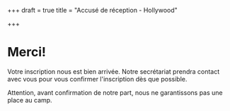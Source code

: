 +++
draft = true
title = "Accusé de réception - Hollywood"

+++
# Merci!

Votre inscription nous est bien arrivée. Notre secrétariat prendra contact avec vous pour vous confirmer l'inscription dès que possible.

Attention, avant confirmation de notre part, nous ne garantissons pas une place au camp.